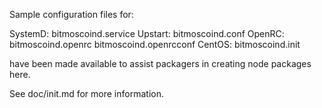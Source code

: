 Sample configuration files for:

SystemD: bitmoscoind.service
Upstart: bitmoscoind.conf
OpenRC:  bitmoscoind.openrc
         bitmoscoind.openrcconf
CentOS:  bitmoscoind.init

have been made available to assist packagers in creating node packages here.

See doc/init.md for more information.
